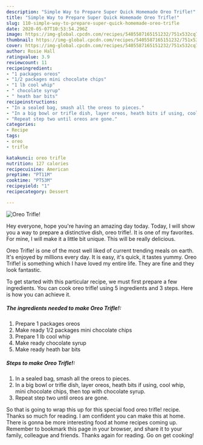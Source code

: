 ```yaml
---
description: "Simple Way to Prepare Super Quick Homemade Oreo Trifle!"
title: "Simple Way to Prepare Super Quick Homemade Oreo Trifle!"
slug: 110-simple-way-to-prepare-super-quick-homemade-oreo-trifle
date: 2020-05-07T10:53:54.296Z
image: https://img-global.cpcdn.com/recipes/5405587165151232/751x532cq70/oreo-trifle-recipe-main-photo.jpg
thumbnail: https://img-global.cpcdn.com/recipes/5405587165151232/751x532cq70/oreo-trifle-recipe-main-photo.jpg
cover: https://img-global.cpcdn.com/recipes/5405587165151232/751x532cq70/oreo-trifle-recipe-main-photo.jpg
author: Rosie Hall
ratingvalue: 3.9
reviewcount: 11
recipeingredient:
- "1 packages oreos"
- "1/2 packages mini chocolate chips"
- "1 lb cool whip"
- " chocolate syrup"
- " heath bar bits"
recipeinstructions:
- "In a sealed bag, smash all the oreos to pieces."
- "In a big bowl or trifle dish, layer oreos, heath bits if using, cool whip, mini chocolate chips, then top with chocolate syrup."
- "Repeat step two until oreos are gone."
categories:
- Recipe
tags:
- oreo
- trifle

katakunci: oreo trifle 
nutrition: 127 calories
recipecuisine: American
preptime: "PT11M"
cooktime: "PT53M"
recipeyield: "1"
recipecategory: Dessert

---
```



![Oreo Trifle!](https://img-global.cpcdn.com/recipes/5405587165151232/751x532cq70/oreo-trifle-recipe-main-photo.jpg)

Hey everyone, hope you're having an amazing day today. Today, I will show you a way to prepare a distinctive dish, oreo trifle!. It is one of my favorites. For mine, I will make it a little bit unique. This will be really delicious.

Oreo Trifle! is one of the most well liked of current trending meals on earth. It's enjoyed by millions every day. It is easy, it's quick, it tastes yummy. Oreo Trifle! is something which I have loved my entire life. They are fine and they look fantastic.




To get started with this particular recipe, we must first prepare a few ingredients. You can cook oreo trifle! using 5 ingredients and 3 steps. Here is how you can achieve it.

<!--inarticleads1-->

##### The ingredients needed to make Oreo Trifle!:

1. Prepare 1 packages oreos
1. Make ready 1/2 packages mini chocolate chips
1. Prepare 1 lb cool whip
1. Make ready  chocolate syrup
1. Make ready  heath bar bits




<!--inarticleads2-->

##### Steps to make Oreo Trifle!:

1. In a sealed bag, smash all the oreos to pieces.
1. In a big bowl or trifle dish, layer oreos, heath bits if using, cool whip, mini chocolate chips, then top with chocolate syrup.
1. Repeat step two until oreos are gone.




So that is going to wrap this up for this special food oreo trifle! recipe. Thanks so much for reading. I am confident you can make this at home. There is gonna be more interesting food at home recipes coming up. Remember to bookmark this page in your browser, and share it to your family, colleague and friends. Thanks again for reading. Go on get cooking!
